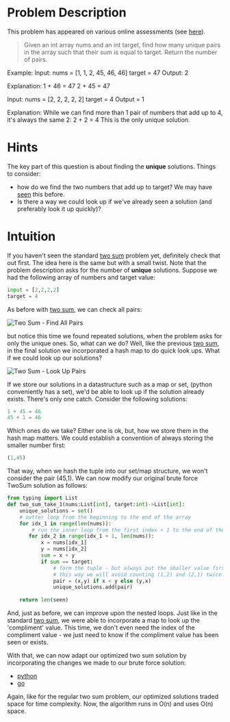 # Problem Description
This problem has appeared on various online assessments (see [here](https://leetcode.com/discuss/interview-question/372434)).  

> Given an int array nums and an int target, find how many unique pairs in the array such that their sum is equal to target. Return the number of pairs.

Example: 
Input: nums = [1, 1, 2, 45, 46, 46]
target = 47
Output: 2

Explanation:
1 + 46 = 47
2 + 45 = 47

Input: nums = [2, 2, 2, 2, 2]
target = 4
Output = 1

Explanation: 
While we can find more than 1 pair of numbers that add up to 4, it's always the same 2:
2 + 2 = 4
This is the only unique solution.

# Hints
The key part of this question is about finding the **unique** solutions. Things to consider:

- how do we find the two numbers that add up to target? We may have [seen](../TwoSum/README.md) this before.
- Is there a way we could look up if we've already seen a solution (and preferably look it up quickly)?

# Intuition
If you haven't seen the standard [two sum](../TwoSum/README.md) problem yet, definitely check that out first.  The idea here is the same but with a small twist. Note that the problem description asks for the number of **unique** solutions.  Suppose we had the following array of numbers and target value:

```python
input = [2,2,2,2]
target = 4
```

As before with [two sum](../TwoSum/README.md), we can check all pairs:

![Two Sum - Find All Pairs](https://drive.google.com/uc?export=view&id=185GDWG4hpCsQZYPvcfkS7GDVTXFrbn-R)

but notice this time we found repeated solutions, when the problem asks for only the unique ones. So, what can we do?  Well, like the previous [two sum](../TwoSum/README.md), in the final solution we incorporated a hash map to do quick look ups.  What if we could look up our solutions?

![Two Sum - Look Up Pairs](https://drive.google.com/uc?export=view&id=16Mes5tXo8gH506evh-kyKbdLnV-pxE-Y)

If we store our solutions in a datastructure such as a map or set, (python conveniently has a set), we'd be able to look up if the solution already exists. There's only one catch.  Consider the following solutions:

```python
1 + 45 = 46
45 + 1 = 46
```

Which ones do we take? Either one is ok, but, how we store them in the hash map matters.  We could establish a convention of always storing the smaller number first:
```python
(1,45)
```
That way, when we hash the tuple into our set/map structure, we won't consider the pair (45,1).  We can now modify our original brute force TwoSum solution as follows:

```python
from typing import List
def two_sum_take_1(nums:List[int], target:int)->List[int]:
    unique_solutions = set()
    # outter loop from the beginning to the end of the array
    for idx_1 in range(len(nums)):
        # run the inner loop from the first index + 1 to the end of the array
       for idx_2 in range(idx_1 + 1, len(nums)):
           x = nums[idx_1]
           y = nums[idx_2]
           sum = x + y
           if sum == target:
               # form the tuple - but always put the smaller value first.
               # this way we will avoid counting (1,2) and (2,1) twice.
               pair = (x,y) if x < y else (y,x)
               unique_solutions.add(pair)
    
    return len(seen)
```

And, just as before, we can improve upon the nested loops. Just like in the standard [two sum](../TwoSum/README.md), we were able to incorporate a map to look up the 'compliment' value.  This time, we don't even need the index of the compliment value - we just need to know if the compliment value has been seen or exists. 

With that, we can now adapt our optimized two sum solution by incorporating the changes we made to our brute force solution:
- [python](two_sum_unique_pairs.py)
- [go](two_sum_unique_pairs.go)

Again, like for the regular two sum problem, our optimized solutions traded space for time complexity.  Now, the algorithm runs in O(n) and uses O(n) space.


